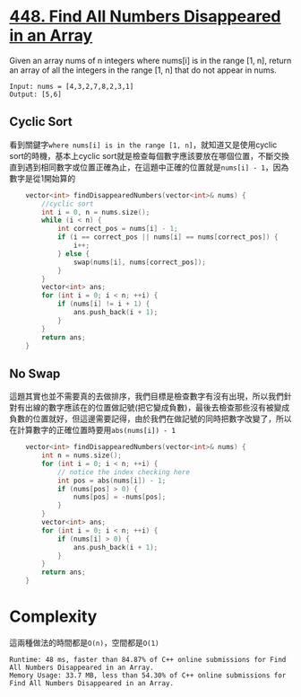 # [448. Find All Numbers Disappeared in an Array](https://leetcode.com/problems/find-all-numbers-disappeared-in-an-array/)

Given an array nums of n integers where nums[i] is in the range [1, n], return an array of all the integers in the range [1, n] that do not appear in nums.

```
Input: nums = [4,3,2,7,8,2,3,1]
Output: [5,6]
```

## Cyclic Sort
看到關鍵字`where nums[i] is in the range [1, n]`，就知道又是使用cyclic sort的時機，基本上cyclic sort就是檢查每個數字應該要放在哪個位置，不斷交換直到遇到相同數字或位置正確為止，在這題中正確的位置就是`nums[i] - 1`，因為數字是從1開始算的
```cpp
    vector<int> findDisappearedNumbers(vector<int>& nums) {
        //cyclic sort
        int i = 0, n = nums.size();
        while (i < n) {
            int correct_pos = nums[i] - 1;
            if (i == correct_pos || nums[i] == nums[correct_pos]) {
                i++;
            } else {
                swap(nums[i], nums[correct_pos]);
            }
        }
        vector<int> ans;
        for (int i = 0; i < n; ++i) {
            if (nums[i] != i + 1) {
                ans.push_back(i + 1);
            }
        }
        return ans;
    }
```

## No Swap
這題其實也並不需要真的去做排序，我們目標是檢查數字有沒有出現，所以我們針對有出線的數字應該在的位置做記號(把它變成負數)，最後去檢查那些沒有被變成負數的位置就好，但這邊需要記得，由於我們在做記號的同時把數字改變了，所以在計算數字的正確位置時要用`abs(nums[i]) - 1`

```cpp
    vector<int> findDisappearedNumbers(vector<int>& nums) {
        int n = nums.size();
        for (int i = 0; i < n; ++i) {
            // notice the index checking here
            int pos = abs(nums[i]) - 1;
            if (nums[pos] > 0) {
                nums[pos] = -nums[pos];
            }
        }
        vector<int> ans;
        for (int i = 0; i < n; ++i) {
            if (nums[i] > 0) {
                ans.push_back(i + 1);
            }
        }
        return ans;
    }
```

# Complexity
這兩種做法的時間都是`O(n)`，空間都是`O(1)`
```
Runtime: 48 ms, faster than 84.87% of C++ online submissions for Find All Numbers Disappeared in an Array.
Memory Usage: 33.7 MB, less than 54.30% of C++ online submissions for Find All Numbers Disappeared in an Array.
```
